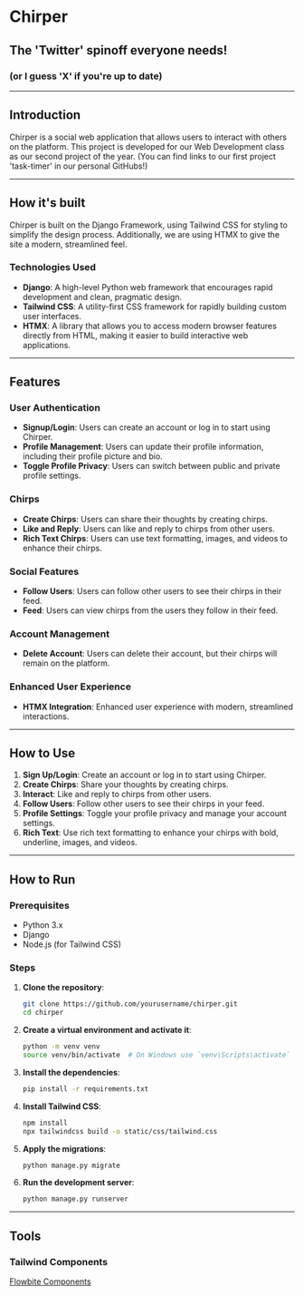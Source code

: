 # Chirper
## The 'Twitter' spinoff everyone needs!
### (or I guess 'X' if you're up to date)

---

## Introduction

Chirper is a social web application that allows users to interact with others on the platform. This project is developed for our Web Development class as our second project of the year. (You can find links to our first project 'task-timer' in our personal GitHubs!)

---

## How it's built

Chirper is built on the Django Framework, using Tailwind CSS for styling to simplify the design process. Additionally, we are using HTMX to give the site a modern, streamlined feel.

### Technologies Used

- **Django**: A high-level Python web framework that encourages rapid development and clean, pragmatic design.
- **Tailwind CSS**: A utility-first CSS framework for rapidly building custom user interfaces.
- **HTMX**: A library that allows you to access modern browser features directly from HTML, making it easier to build interactive web applications.

---

## Features

### User Authentication

- **Signup/Login**: Users can create an account or log in to start using Chirper.
- **Profile Management**: Users can update their profile information, including their profile picture and bio.
- **Toggle Profile Privacy**: Users can switch between public and private profile settings.

### Chirps

- **Create Chirps**: Users can share their thoughts by creating chirps.
- **Like and Reply**: Users can like and reply to chirps from other users.
- **Rich Text Chirps**: Users can use text formatting, images, and videos to enhance their chirps.

### Social Features

- **Follow Users**: Users can follow other users to see their chirps in their feed.
- **Feed**: Users can view chirps from the users they follow in their feed.

### Account Management

- **Delete Account**: Users can delete their account, but their chirps will remain on the platform.

### Enhanced User Experience

- **HTMX Integration**: Enhanced user experience with modern, streamlined interactions.

---

## How to Use

1. **Sign Up/Login**: Create an account or log in to start using Chirper.
2. **Create Chirps**: Share your thoughts by creating chirps.
3. **Interact**: Like and reply to chirps from other users.
4. **Follow Users**: Follow other users to see their chirps in your feed.
5. **Profile Settings**: Toggle your profile privacy and manage your account settings.
6. **Rich Text**: Use rich text formatting to enhance your chirps with bold, underline, images, and videos.

---

## How to Run

### Prerequisites

- Python 3.x
- Django
- Node.js (for Tailwind CSS)

### Steps

1. **Clone the repository**:
    ```sh
    git clone https://github.com/yourusername/chirper.git
    cd chirper
    ```

2. **Create a virtual environment and activate it**:
    ```sh
    python -m venv venv
    source venv/bin/activate  # On Windows use `venv\Scripts\activate`
    ```

3. **Install the dependencies**:
    ```sh
    pip install -r requirements.txt
    ```

4. **Install Tailwind CSS**:
    ```sh
    npm install
    npx tailwindcss build -o static/css/tailwind.css
    ```

5. **Apply the migrations**:
    ```sh
    python manage.py migrate
    ```

6. **Run the development server**:
    ```sh
    python manage.py runserver
    ```


---

## Tools

### Tailwind Components

[Flowbite Components](https://flowbite.com/#components)